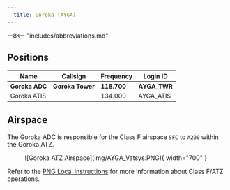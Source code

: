 ```yaml
---
  title: Goroka (AYGA)
---
```


--8<-- "includes/abbreviations.md"

## Positions

| Name                    | Callsign         | Frequency | Login ID    |
| ----------------------- | --------- | ---------------- | --------- |
| **Goroka ADC** | **Goroka Tower**	| **118.700** | **AYGA_TWR** | 
| Goroka ATIS	| | 134.000 | AYGA_ATIS	 | 

## Airspace
The Goroka ADC is responsible for the Class F airspace `SFC` to `A200` within the Goroka ATZ.

<figure markdown>
![Goroka ATZ Airspace](img/AYGA_Vatsys.PNG){ width="700" }
</figure>

Refer to the [PNG Local instructions](../) for more information about Class F/ATZ operations.